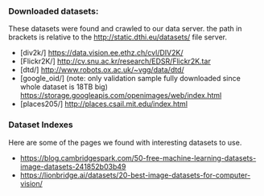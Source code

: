 ### Downloaded datasets:
These datasets were found and crawled to our data server. the path in brackets is relative to the http://static.dthi.eu/datasets/ file server.

- [div2k/]  https://data.vision.ee.ethz.ch/cvl/DIV2K/
- [Flickr2K/] http://cv.snu.ac.kr/research/EDSR/Flickr2K.tar 
- [dtd/] http://www.robots.ox.ac.uk/~vgg/data/dtd/
- [google\_oid/] (note: only validation sample fully downloaded since whole dataset is 18TB big) https://storage.googleapis.com/openimages/web/index.html
- [places205/] http://places.csail.mit.edu/index.html


### Dataset Indexes
Here are some of the pages we found with interesting datasets to use.

- https://blog.cambridgespark.com/50-free-machine-learning-datasets-image-datasets-241852b03b49
- https://lionbridge.ai/datasets/20-best-image-datasets-for-computer-vision/
